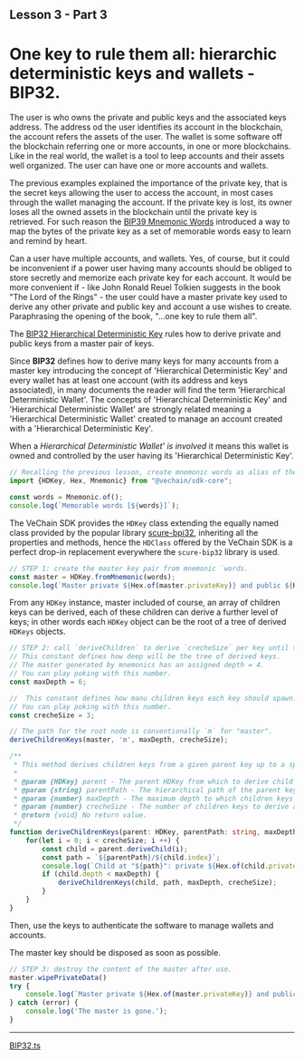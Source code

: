 ## Lesson 3 - Part 3

# One key to rule them all: hierarchic deterministic keys and wallets - BIP32.

The user is who owns the private and public keys and the associated keys address.
The address od the user identifies its account in the blockchain,
the account refers the assets of the user.
The wallet is some software off the blockchain referring one or more accounts, in one or more
blockchains. Like in the real world, the wallet is a tool to leep accounts and their assets well
organized.
The user can have one or more accounts and wallets.

The previous examples explained the importance of the private key, that is the
secret keys allowing the user to access the account, in most cases through the wallet
managing the account. If the private key is lost, its owner loses all the owned assets in the
blockchain until the private key is retrieved.
For such reason the [BIP39 Mnemonic Words](https://github.com/bitcoin/bips/blob/master/bip-0039.mediawiki)
introduced a way to map the bytes of the private key as a set of memorable words easy to learn and remind by heart.

Can a user have multiple accounts, and wallets. Yes, of course, but it could be inconvenient if a power user
having many accounts should be obliged to store secretly and memorize each private key for each account.
It would be more convenient if - like John Ronald Reuel Tolkien suggests in the book "The Lord of the Rings" -
the user could have a master private key used to derive any other private and public key and account a use wishes to
create. Paraphrasing the opening of the book, "...one key to rule them all".

The [BIP32 Hierarchical Deterministic Key](https://github.com/bitcoin/bips/blob/master/bip-0032.mediawiki)
rules how to derive private and public keys from a master pair of keys.

Since **BIP32** defines how to derive many keys for many accounts from a master key introducing the
concept of 'Hierarchical Deterministic Key' and every wallet has at least one account (with its address and keys
associated), in many documents the reader will find the term 'Hierarchical Deterministic Wallet'.
The concepts of 'Hierarchical Deterministic Key' and 'Hierarchical Deterministic Wallet' are strongly related
meaning a 'Hierarchical Deterministic Wallet' created to manage an account created with
a 'Hierarchical Deterministic Key'.

When a *Hierarchical Deterministic Wallet' is involved* it means this wallet is owned and controlled by
the user having its 'Hierarchical Deterministic Key'.

```typescript
// Recalling the previous lesson, create mnemonic words as alias of the private key.
import {HDKey, Hex, Mnemonic} from "@vechain/sdk-core";

const words = Mnemonic.of();
console.log(`Memorable words [${words}]`);
```

The VeChain SDK provides the `HDKey` class extending the equally named class
provided by the popular library [scure-bpi32](https://github.com/paulmillr/scure-bip32),
inheriting all the properties and methods, hence the `HDClass` offered by the VeChain SDK is
a perfect drop-in replacement everywhere the `scure-bip32` library is used.

```typescript
// STEP 1: create the master key pair from mnemonic `words.
const master = HDKey.fromMnemonic(words);
console.log(`Master private ${Hex.of(master.privateKey)} and public ${Hex.of(master.publicKey)} keys.`);
```

From any `HDKey` instance, master included of course, an array of children keys can be derived,
each of these children can derive a further level of keys; in other words each `HDKey` object can be
the root of a tree of derived `HDKeys` objects.

```typescript
// STEP 2: call `deriveChildren` to derive `crecheSize` per key until the tree od derived keys is `maxDepth` thick.
// This constant defines how deep will be the tree of derived keys.
// The master generated by mnemonics has an assigned depth = 4.
// You can play poking with this number.
const maxDepth = 6;

//  This constant defines how manu children keys each key should spawn.
// You can play poking with this number.
const crecheSize = 3;

// The path for the root node is conventionally `m` for "master".
deriveChildrenKeys(master, 'm', maxDepth, crecheSize);
```

```typescript
/**
 * This method derives children keys from a given parent key up to a specified depth and size.
 *
 * @param {HDKey} parent - The parent HDKey from which to derive child keys.
 * @param {string} parentPath - The hierarchical path of the parent key.
 * @param {number} maxDepth - The maximum depth to which children keys should be derived.
 * @param {number} crecheSize - The number of children keys to derive at each level.
 * @return {void} No return value.
 */
function deriveChildrenKeys(parent: HDKey, parentPath: string, maxDepth: number, crecheSize: number) {
    for(let i = 0; i < crecheSize; i ++) {
        const child = parent.deriveChild(i);
        const path = `${parentPath}/${child.index}`;
        console.log(`Child at "${path}": private ${Hex.of(child.privateKey)} and public ${Hex.of(child.publicKey)} keys.`);
        if (child.depth < maxDepth) {
            deriveChildrenKeys(child, path, maxDepth, crecheSize);
        }
    }
}
```

Then, use the keys to authenticate the software to manage wallets and accounts.

The master key should be disposed as soon as possible.

```typescript
// STEP 3: destroy the content of the master after use.
master.wipePrivateData()
try {
    console.log(`Master private ${Hex.of(master.privateKey)} and public ${Hex.of(master.publicKey)} keys.`);
} catch (error) {
    console.log('The master is gone.');
}
```

---

[BIP32.ts](BIP32.ts)
